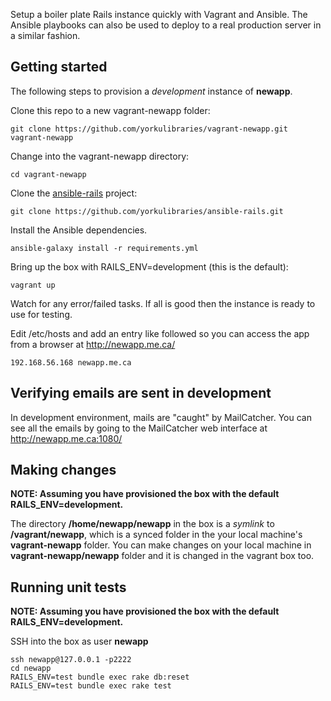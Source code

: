 Setup a boiler plate Rails instance quickly with Vagrant and Ansible. The Ansible playbooks can also be used to deploy to a real production server in a similar fashion.


## Getting started

The following steps to provision a *development* instance of **newapp**.  

Clone this repo to a new vagrant-newapp folder:
```
git clone https://github.com/yorkulibraries/vagrant-newapp.git vagrant-newapp
```

Change into the vagrant-newapp directory:
```
cd vagrant-newapp
```

Clone the [ansible-rails](https://github.com/yorkulibraries/ansible-rails) project:
```
git clone https://github.com/yorkulibraries/ansible-rails.git
```

Install the Ansible dependencies.

```
ansible-galaxy install -r requirements.yml
```

Bring up the box with RAILS_ENV=development (this is the default):

```
vagrant up
```

Watch for any error/failed tasks. If all is good then the instance is ready to use for testing.


Edit /etc/hosts and add an entry like followed so you can access the app from a browser at http://newapp.me.ca/

```
192.168.56.168 newapp.me.ca
```

## Verifying emails are sent in development

In development environment, mails are "caught" by MailCatcher. You can see all the emails by going to the MailCatcher web interface at http://newapp.me.ca:1080/


## Making changes

**NOTE: Assuming you have provisioned the box with the default RAILS_ENV=development.**

The directory **/home/newapp/newapp** in the box is a *symlink* to **/vagrant/newapp**, which is a synced folder in the your local machine's **vagrant-newapp** folder.
You can make changes on your local machine in **vagrant-newapp/newapp** folder and it is changed in the vagrant box too. 

## Running unit tests

**NOTE: Assuming you have provisioned the box with the default RAILS_ENV=development.**

SSH into the box as user **newapp**
```
ssh newapp@127.0.0.1 -p2222
cd newapp
RAILS_ENV=test bundle exec rake db:reset
RAILS_ENV=test bundle exec rake test
```
